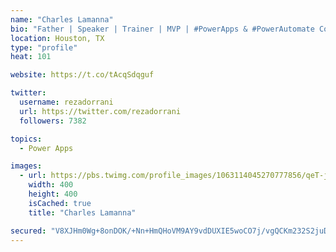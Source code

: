 ```yaml
---
name: "Charles Lamanna"
bio: "Father | Speaker | Trainer | MVP | #PowerApps & #PowerAutomate Community Super User | YouTuber Right-pointing triangle http://youtube.com/c/rezadorrani | Learn - Share - Clockwise rightwards and leftwards open circle arrows"
location: Houston, TX
type: "profile"
heat: 101

website: https://t.co/tAcqSdqguf

twitter:
  username: rezadorrani
  url: https://twitter.com/rezadorrani
  followers: 7382

topics:
  - Power Apps

images:
  - url: https://pbs.twimg.com/profile_images/1063114045270777856/qeT-jpWr_400x400.jpg
    width: 400
    height: 400
    isCached: true
    title: "Charles Lamanna"

secured: "V8XJHm0Wg+8onDOK/+Nn+HmQHoVM9AY9vdDUXIE5woCO7j/vgQCKm232S2juDsHPZDujJlpjmjnqozvS5VUBzJumtWAus8fM84hFKUyKJ2eqPXhUp01GJBFR8oauntiCKJbgVmMH7MQkl2+3MV47x3e4rgiOnFjc/8X3R/k6G2s4wFa0Pjc2JMIDkH6BIxfQECBOR4r99GtqgDJYPDvk3TIhxn83LzahVhkcb/wXXM4AaiA8twnATt0RKm4f5WG+YhdumMt+2QYYTrOdIsXQZ4eZddjZQ1q083spXqXQxnssDGrWyw2D1pGL8y7hfJdW54Fh/KGdasKgZUxnDqC7v5Azw/BnxWIdmMdKcYhSuCr5X4deQKaaa1uVaqE5ZzcDtt2Ghe4tUQPgyGEWFSF1ohxC5OFAmRCY/ZRoy/51/Sg=;wYubqUoH1/iz844bENotyw=="
---
```



